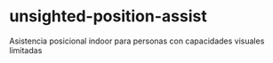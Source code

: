 # unsighted-position-assist
Asistencia posicional indoor para personas con capacidades visuales limitadas
